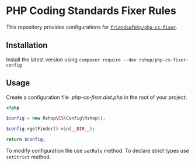# PHP Coding Standards Fixer Rules

This repository provides configurations for [`friendsofphp/php-cs-fixer`](http://github.com/FriendsOfPHP/PHP-CS-Fixer).

## Installation

Install the latest version using `composer require --dev rshop/php-cs-fixer-config`

## Usage

Create a configuration file *.php-cs-fixer.dist.php* in the root of your project:

```php
<?php

$config = new Rshop\CS\Config\Rshop();

$config->getFinder()->in(__DIR__);

return $config;
```

To modify configuration file use `setRule` method. To declare strict types use `setStrict` method.
